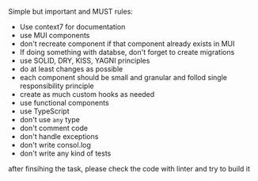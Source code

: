 Simple but important and MUST rules:
- Use context7 for documentation
- use MUI components
- don't recreate component if that component already exists in MUI
- If doing something with databse, don't forget to create migrations
- use SOLID, DRY, KISS, YAGNI principles
- do at least changes as possible
- each component should be small and granular and follod single responsibility principle
- create as much custom hooks as needed
- use functional components
- use TypeScript
- don't use `any` type
- don't comment code
- don't handle exceptions
- don't write consol.log
- don't write any kind of tests

after finsihing the task, please check the code with linter and try to build it